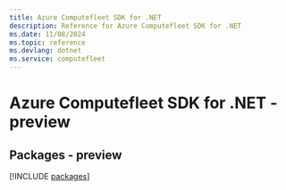 ```yaml
---
title: Azure Computefleet SDK for .NET
description: Reference for Azure Computefleet SDK for .NET
ms.date: 11/08/2024
ms.topic: reference
ms.devlang: dotnet
ms.service: computefleet
---
```

# Azure Computefleet SDK for .NET - preview
## Packages - preview
[!INCLUDE [packages](computefleet-index.md)]